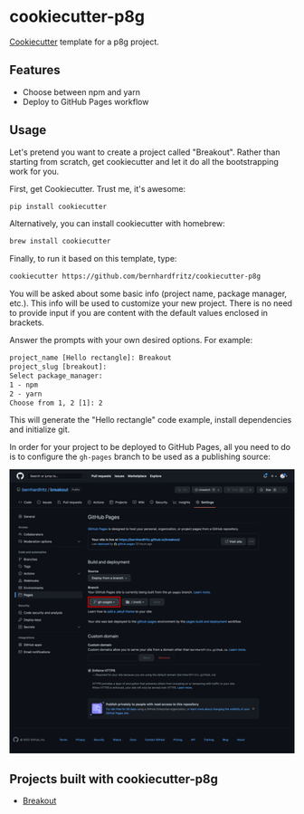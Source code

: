 # cookiecutter-p8g

[Cookiecutter](https://github.com/cookiecutter/cookiecutter) template for a p8g project.

## Features

- Choose between npm and yarn
- Deploy to GitHub Pages workflow

## Usage

Let's pretend you want to create a project called "Breakout". Rather than starting from scratch, get cookiecutter and let it do all the bootstrapping work for you.

First, get Cookiecutter. Trust me, it's awesome:

```bash
pip install cookiecutter
```

Alternatively, you can install cookiecutter with homebrew:

```bash
brew install cookiecutter
```

Finally, to run it based on this template, type:

```bash
cookiecutter https://github.com/bernhardfritz/cookiecutter-p8g
```

You will be asked about some basic info (project name, package manager, etc.). This info will be used to customize your new project. There is no need to provide input if you are content with the default values enclosed in brackets.

Answer the prompts with your own desired options. For example:

```text
project_name [Hello rectangle]: Breakout
project_slug [breakout]:
Select package_manager:
1 - npm
2 - yarn
Choose from 1, 2 [1]: 2
```

This will generate the "Hello rectangle" code example, install dependencies and initialize git.

In order for your project to be deployed to GitHub Pages, all you need to do is to configure the `gh-pages` branch to be used as a publishing source:

![Screenshot](screenshot.png)

## Projects built with cookiecutter-p8g

- [Breakout](https://github.com/bernhardfritz/breakout)
